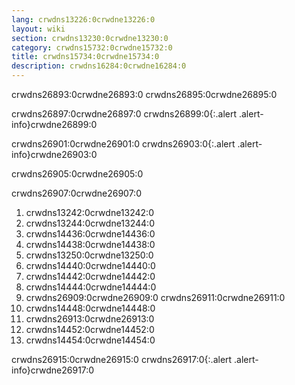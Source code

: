```yaml
---
lang: crwdns13226:0crwdne13226:0
layout: wiki
section: crwdns13230:0crwdne13230:0
category: crwdns15732:0crwdne15732:0
title: crwdns15734:0crwdne15734:0
description: crwdns16284:0crwdne16284:0
---
```


crwdns26893:0crwdne26893:0 crwdns26895:0crwdne26895:0

crwdns26897:0crwdne26897:0
crwdns26899:0{:.alert .alert-info}crwdne26899:0

crwdns26901:0crwdne26901:0
crwdns26903:0{:.alert .alert-info}crwdne26903:0

crwdns26905:0crwdne26905:0

crwdns26907:0crwdne26907:0

1. crwdns13242:0crwdne13242:0
1. crwdns13244:0crwdne13244:0
1. crwdns14436:0crwdne14436:0
1. crwdns14438:0crwdne14438:0
1. crwdns13250:0crwdne13250:0
1. crwdns14440:0crwdne14440:0
1. crwdns14442:0crwdne14442:0
1. crwdns14444:0crwdne14444:0
1. crwdns26909:0crwdne26909:0 crwdns26911:0crwdne26911:0
1. crwdns14448:0crwdne14448:0
1. crwdns26913:0crwdne26913:0
1. crwdns14452:0crwdne14452:0
1. crwdns14454:0crwdne14454:0

crwdns26915:0crwdne26915:0
crwdns26917:0{:.alert .alert-info}crwdne26917:0
